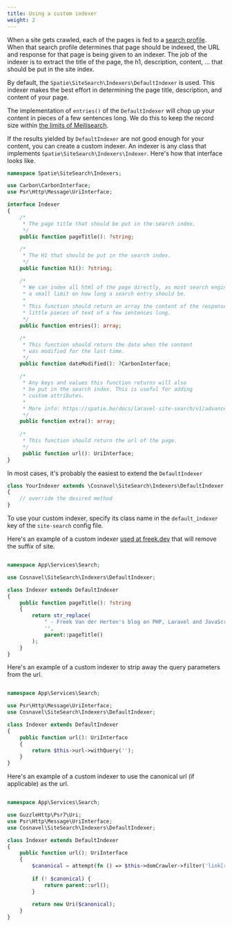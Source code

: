 ```yaml
---
title: Using a custom indexer
weight: 2
---
```


When a site gets crawled, each of the pages is fed to a [search profile](/docs/laravel-site-search/v1/basic-usage/using-a-search-profile). When that search profile determines that page should be indexed, the URL and response for that page is being given to an indexer. The job of the indexer is to extract the title of the page, the h1, description, content, ... that should be put in the site index.

By default, the `Spatie\SiteSearch\Indexers\DefaultIndexer` is used. This indexer makes the best effort in determining the page title, description, and content of your page.

The implementation of `entries()` of the `DefaultIndexer` will chop up your content in pieces of a few sentences long. We do this to keep the record size within [the limits of Meilisearch](https://docs.meilisearch.com/reference/features/known_limitations.html#design-limitations).

If the results yielded by `DefaultIndexer` are not good enough for your content, you can create a custom indexer. An indexer is any class that implements `Spatie\SiteSearch\Indexers\Indexer`. Here's how that interface looks like.

```php
namespace Spatie\SiteSearch\Indexers;

use Carbon\CarbonInterface;
use Psr\Http\Message\UriInterface;

interface Indexer
{
    /*
     * The page title that should be put in the search index.
     */
    public function pageTitle(): ?string;

    /*
     * The H1 that should be put in the search index.
     */
    public function h1(): ?string;

    /*
     * We can index all html of the page directly, as most search engines have
     * a small limit on how long a search entry should be.
     *
     * This function should return an array the content of the response chopped up in
     * little pieces of text of a few sentences long.
     */
    public function entries(): array;

    /*
     * This function should return the date when the content
     * was modified for the last time.
     */
    public function dateModified(): ?CarbonInterface;

    /*
     * Any keys and values this function returns will also
     * be put in the search index. This is useful for adding
     * custom attributes.
     * 
     * More info: https://spatie.be/docs/laravel-site-search/v1/advanced-usage/indexing-extra-properties
     */
    public function extra(): array;
    
    /*
     * This function should return the url of the page.
     */
     public function url(): UriInterface;
}
```

In most cases, it's probably the easiest to extend the `DefaultIndexer`

```php
class YourIndexer extends \Cosnavel\SiteSearch\Indexers\DefaultIndexer
{
    // override the desired method
}
```

To use your custom indexer, specify its class name in the `default_indexer` key of the  `site-search` config file.

Here's an example of a custom indexer [used at freek.dev](https://github.com/spatie/freek.dev/blob/3fdfc1ecc958be75563a3b54a72194c3a0c3e1ca/app/Services/Search/Indexer.php) that will remove the suffix of site.

```php

namespace App\Services\Search;

use Cosnavel\SiteSearch\Indexers\DefaultIndexer;

class Indexer extends DefaultIndexer
{
    public function pageTitle(): ?string
    {
        return str_replace(
            " - Freek Van der Herten's blog on PHP, Laravel and JavaScript",
            '',
            parent::pageTitle()
        );
    }
}
```

Here's an example of a custom indexer to strip away the query parameters from the url.

```php

namespace App\Services\Search;

use Psr\Http\Message\UriInterface;
use Cosnavel\SiteSearch\Indexers\DefaultIndexer;

class Indexer extends DefaultIndexer
{
    public function url(): UriInterface
    {
        return $this->url->withQuery('');
    }
}
```

Here's an example of a custom indexer to use the canonical url (if applicable) as the url.

```php

namespace App\Services\Search;

use GuzzleHttp\Psr7\Uri;
use Psr\Http\Message\UriInterface;
use Cosnavel\SiteSearch\Indexers\DefaultIndexer;

class Indexer extends DefaultIndexer
{
    public function url(): UriInterface
    {
        $canonical = attempt(fn () => $this->domCrawler->filter('link[rel="canonical"]')->first()->attr('href'));
        
        if (! $canonical) {
            return parent::url();
        }
        
        return new Uri($canonical);
    }
}
```
